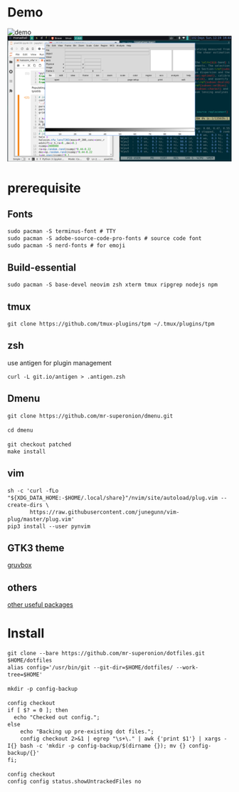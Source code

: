 # Demo
<img src="demo/remote_server.png" alt="demo" width="600">

<img src="demo/tilingwm.png" alt="demo" width="600">


# prerequisite

## Fonts

```shell
sudo pacman -S terminus-font # TTY
sudo pacman -S adobe-source-code-pro-fonts # source code font
sudo pacman -S nerd-fonts # for emoji
```

## Build-essential

```shell
sudo pacman -S base-devel neovim zsh xterm tmux ripgrep nodejs npm
```
## tmux

```shell
git clone https://github.com/tmux-plugins/tpm ~/.tmux/plugins/tpm
```

## zsh

use antigen for plugin management
```shell
curl -L git.io/antigen > .antigen.zsh
```

## Dmenu

```shell
git clone https://github.com/mr-superonion/dmenu.git

cd dmenu

git checkout patched
make install
```

## vim

```shell
sh -c 'curl -fLo "${XDG_DATA_HOME:-$HOME/.local/share}"/nvim/site/autoload/plug.vim --create-dirs \
       https://raw.githubusercontent.com/junegunn/vim-plug/master/plug.vim'
pip3 install --user pynvim
```

## GTK3 theme
[gruvbox](https://github.com/3ximus/gruvbox-gtk.git)

## others
[other useful packages](http://member.ipmu.jp/xiangchong.li/usefulpac)

# Install

```shell
git clone --bare https://github.com/mr-superonion/dotfiles.git $HOME/dotfiles
alias config='/usr/bin/git --git-dir=$HOME/dotfiles/ --work-tree=$HOME'

mkdir -p config-backup

config checkout
if [ $? = 0 ]; then
  echo "Checked out config.";
else
    echo "Backing up pre-existing dot files.";
    config checkout 2>&1 | egrep "\s+\." | awk {'print $1'} | xargs -I{} bash -c 'mkdir -p config-backup/$(dirname {}); mv {} config-backup/{}'
fi;

config checkout
config config status.showUntrackedFiles no
```

